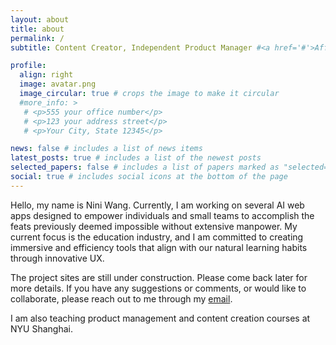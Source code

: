 ```yaml
---
layout: about
title: about
permalink: /
subtitle: Content Creator, Independent Product Manager #<a href='#'>Affiliations</a>. 

profile:
  align: right
  image: avatar.png
  image_circular: true # crops the image to make it circular
  #more_info: >
   # <p>555 your office number</p>
   # <p>123 your address street</p>
   # <p>Your City, State 12345</p>

news: false # includes a list of news items
latest_posts: true # includes a list of the newest posts
selected_papers: false # includes a list of papers marked as "selected={true}"
social: true # includes social icons at the bottom of the page
---
```


Hello, my name is Nini Wang. Currently, I am working on several AI web apps designed to empower individuals and small teams to accomplish the feats previously deemed impossible without extensive manpower. My current focus is the education industry, and I am committed to creating immersive and efficiency tools that align with our natural learning habits through innovative UX.

The project sites are still under construction. Please come back later for more details.
If you have any suggestions or comments, or would like to collaborate, please reach out to me through my [email](cw3715@nyu.edu).

I am also teaching product management and content creation courses at NYU Shanghai.

